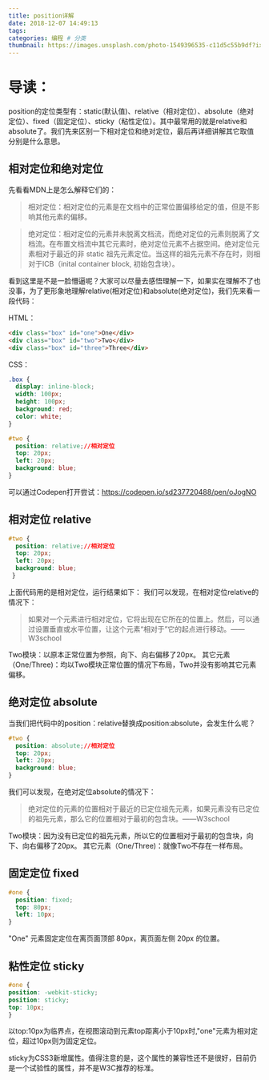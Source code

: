 ```yaml
---
title: position详解
date: 2018-12-07 14:49:13
tags:
categories: 编程 # 分类
thumbnail: https://images.unsplash.com/photo-1549396535-c11d5c55b9df?ixlib=rb-1.2.1&auto=format&fit=crop&w=400&q=60
---
```

# 导读：
position的定位类型有：static(默认值)、relative（相对定位）、absolute（绝对定位）、fixed（固定定位）、sticky（粘性定位）。其中最常用的就是relative和absolute了。我们先来区别一下相对定位和绝对定位，最后再详细讲解其它取值分别是什么意思。

## 相对定位和绝对定位
先看看MDN上是怎么解释它们的：
> 相对定位：相对定位的元素是在文档中的正常位置偏移给定的值，但是不影响其他元素的偏移。

> 绝对定位：相对定位的元素并未脱离文档流，而绝对定位的元素则脱离了文档流。在布置文档流中其它元素时，绝对定位元素不占据空间。绝对定位元素相对于最近的非 static 祖先元素定位。当这样的祖先元素不存在时，则相对于ICB（inital container block, 初始包含块）。

看到这里是不是一脸懵逼呢？大家可以尽量去感悟理解一下，如果实在理解不了也没事，为了更形象地理解relative(相对定位)和absolute(绝对定位)，我们先来看一段代码：

HTML：
```html
<div class="box" id="one">One</div>
<div class="box" id="two">Two</div>
<div class="box" id="three">Three</div>
```

CSS：
```css
.box {
  display: inline-block;
  width: 100px;
  height: 100px;
  background: red;
  color: white;
}

#two {
  position: relative;//相对定位
  top: 20px;
  left: 20px;
  background: blue;
}
```
可以通过Codepen打开尝试：https://codepen.io/sd237720488/pen/oJogNO

## 相对定位 relative
```css
#two {
  position: relative;//相对定位
  top: 20px;
  left: 20px;
  background: blue;
 }
 ```
上面代码用的是相对定位，运行结果如下：
我们可以发现，在相对定位relative的情况下：

> 如果对一个元素进行相对定位，它将出现在它所在的位置上。然后，可以通过设置垂直或水平位置，让这个元素“相对于”它的起点进行移动。——W3school

Two模块：以原本正常位置为参照，向下、向右偏移了20px。
其它元素（One/Three)：均以Two模块正常位置的情况下布局，Two并没有影响其它元素偏移。

## 绝对定位 absolute
当我们把代码中的position：relative替换成position:absolute，会发生什么呢？

```css
#two {
  position: absolute;//相对定位
  top: 20px;
  left: 20px;
  background: blue;
}
```

我们可以发现，在绝对定位absolute的情况下：

> 绝对定位的元素的位置相对于最近的已定位祖先元素，如果元素没有已定位的祖先元素，那么它的位置相对于最初的包含块。——W3school

Two模块：因为没有已定位的祖先元素，所以它的位置相对于最初的包含块，向下、向右偏移了20px。
其它元素（One/Three)：就像Two不存在一样布局。

## 固定定位 fixed
```css
#one {
  position: fixed;
  top: 80px;
  left: 10px;
}
```
"One" 元素固定定位在离页面顶部 80px，离页面左侧 20px 的位置。

## 粘性定位 sticky
```css
#one {
position: -webkit-sticky;
position: sticky; 
top: 10px; 
}
```
以top:10px为临界点，在视图滚动到元素top距离小于10px时,"one"元素为相对定位，超过10px则为固定定位。

sticky为CSS3新增属性。值得注意的是，这个属性的兼容性还不是很好，目前仍是一个试验性的属性，并不是W3C推荐的标准。